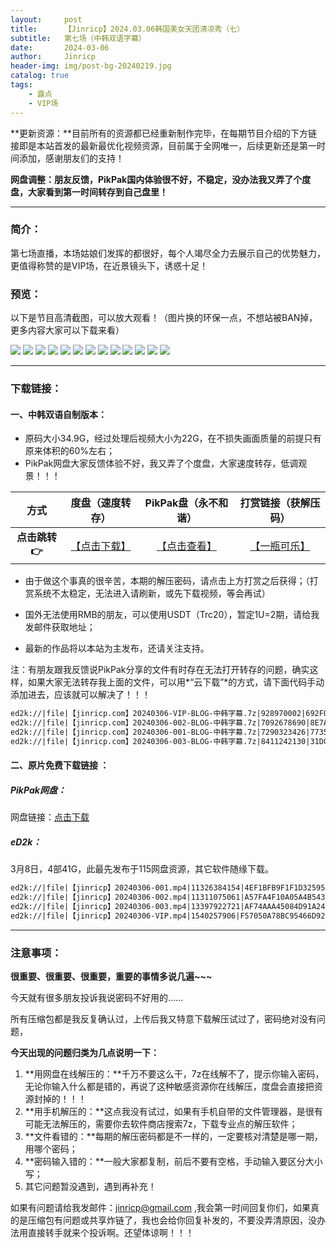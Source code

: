 ```yaml
---
layout:     post
title:      【Jinricp】2024.03.06韩国美女天团清凉秀（七）
subtitle:   第七场（中韩双语字幕）
date:       2024-03-06
author:     Jinricp
header-img: img/post-bg-20240219.jpg
catalog: true
tags:
    - 露点
    - VIP场
---
```


**更新资源：**目前所有的资源都已经重新制作完毕，在每期节目介绍的下方链接即是本站首发的最新最优化视频资源，目前属于全网唯一，后续更新还是第一时间添加，感谢朋友们的支持！

**网盘调整：朋友反馈，PikPak国内体验很不好，不稳定，没办法我又弄了个度盘，大家看到第一时间转存到自己盘里！**

---

### 简介：

第七场直播，本场姑娘们发挥的都很好，每个人竭尽全力去展示自己的优势魅力，更值得称赞的是VIP场，在近景镜头下，诱惑十足！

### 预览：

以下是节目高清截图，可以放大观看！（图片换的环保一点，不想站被BAN掉，更多内容大家可以下载来看）

![](https://www.imgccc.com/2024/03/15/e6bcbb18f0e0e.jpg)
![](https://www.imgccc.com/2024/03/15/82f4198c42af0.jpg)
![](https://www.imgccc.com/2024/03/15/bf20a95854ad6.jpg)
![](https://www.imgccc.com/2024/03/15/dd270aa6c98c5.jpg)
![](https://www.imgccc.com/2024/03/15/df063a03b4e0e.jpg)
![](https://www.imgccc.com/2024/03/15/d2debe30d189e.jpg)
![](https://www.imgccc.com/2024/03/15/18885da375ec7.gif)
![](https://www.imgccc.com/2024/03/15/115e60ad42464.gif)
![](https://www.imgccc.com/2024/03/15/b48fac24f40b7.gif)
![](https://www.imgccc.com/2024/03/15/158f753e71fa8.gif)
![](https://www.imgccc.com/2024/03/15/26e1d86c12b54.gif)
![](https://www.imgccc.com/2024/03/15/5f5e37cd76e28.gif)
![](https://www.imgccc.com/2024/03/15/02a1bec1081a2.gif)


-----

### 下载链接：

#### 一、中韩双语自制版本：

+ 原码大小34.9G，经过处理后视频大小为22G，在不损失画面质量的前提只有原来体积的60%左右；
+ PikPak网盘大家反馈体验不好，我又弄了个度盘，大家速度转存，低调观景！！！

|     方式      |                       度盘（速度转存）                       |                     PikPak盘（永不和谐）                     |                  打赏链接（获解压码）                  |
| :-----------: | :----------------------------------------------------------: | :----------------------------------------------------------: | :----------------------------------------------------: |
| **点击跳转👉** | [【点击下载】](https://pan.baidu.com/s/1nfdIWtLtX-8NFAgfakl6eQ?pwd=8888) | [【点击查看】](https://mypikpak.com/s/VNtELsfl9FykFMi6Tz3l1g0co1) | [【一瓶可乐】](https://goldfaka.com//details/C4AD1942) |


+ 由于做这个事真的很辛苦，本期的解压密码，请点击上方打赏之后获得；（打赏系统不太稳定，无法进入请刷新，或先下载视频，等会再试）

+ 国外无法使用RMB的朋友，可以使用USDT（Trc20），暂定1U=2期，请给我发邮件获取地址；

+ 最新的作品将以本站为主发布，还请关注支持。

注：有朋友跟我反馈说PikPak分享的文件有时存在无法打开转存的问题，确实这样，如果大家无法转存我上面的文件，可以用*“云下载”*的方式，请下面代码手动添加进去，应该就可以解决了！！！

  ```txt
ed2k://|file|【jinricp.com】20240306-VIP-BLOG-中韩字幕.7z|928970002|692F00B8E7CF47C5DC2D737A64766CED|/
ed2k://|file|【jinricp.com】20240306-002-BLOG-中韩字幕.7z|7092678690|8E7A1101DFE518A25F892A3E42528892|/
ed2k://|file|【jinricp.com】20240306-001-BLOG-中韩字幕.7z|7290323426|7735296CD8F9A7E60101D06725F35931|/
ed2k://|file|【jinricp.com】20240306-003-BLOG-中韩字幕.7z|8411242130|31DCB7836B56A665D53A98BE54F88B9E|/
  ```



#### 二、原片免费下载链接 ：

##### PikPak网盘：

网盘链接：[点击下载](https://mypikpak.com/s/VNspxF9JkXjSSCbnqpR54lBgo1)

##### eD2k：

3月8日，4部41G，此最先发布于115网盘资源，其它软件随缘下载。

```txt
ed2k://|file|【jinricp】20240306-001.mp4|11326384154|4EF1BFB9F1F1D325957C154F515B234D|/   
ed2k://|file|【jinricp】20240306-002.mp4|11311075061|A57FA4F10A05A4B543E28036B85729F4|/   
ed2k://|file|【jinricp】20240306-003.mp4|13397922721|AF74AAA45084D91A247F1D771C3DFB9C|/   
ed2k://|file|【jinricp】20240306-VIP.mp4|1540257906|F57050A78BC95466D92B943C4324762E|/ 
```

------

### 注意事项：

**很重要、很重要、很重要，重要的事情多说几遍~~~**

今天就有很多朋友投诉我说密码不好用的……

所有压缩包都是我反复确认过，上传后我又特意下载解压试过了，密码绝对没有问题，

**今天出现的问题归类为几点说明一下：**

1. **用网盘在线解压的：**千万不要这么干，7z在线解不了，提示你输入密码，无论你输入什么都是错的，再说了这种敏感资源你在线解压，度盘会直接把资源封掉的！！！
2. **用手机解压的：**这点我没有试过，如果有手机自带的文件管理器，是很有可能无法解压的，需要你去软件商店搜索7z，下载专业点的解压软件；
3. **文件看错的：**每期的解压密码都是不一样的，一定要核对清楚是哪一期，用哪个密码；
4. **密码输入错的：**一般大家都复制，前后不要有空格，手动输入要区分大小写；
5. 其它问题暂没遇到，遇到再补充！

如果有问题请给我发邮件：jinricp@gmail.com ,我会第一时间回复你们，如果真的是压缩包有问题或共享炸链了，我也会给你回复补发的，不要没弄清原因，没办法用直接转手就来个投诉啊。还望体谅啊！！！

